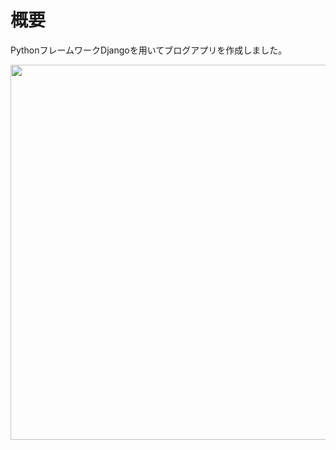 # 概要
 
PythonフレームワークDjangoを用いてブログアプリを作成しました。

<img src="https://i.gyazo.com/928c8dbe5350a3df6894aa4eeab4ca7d.png" width="600">
